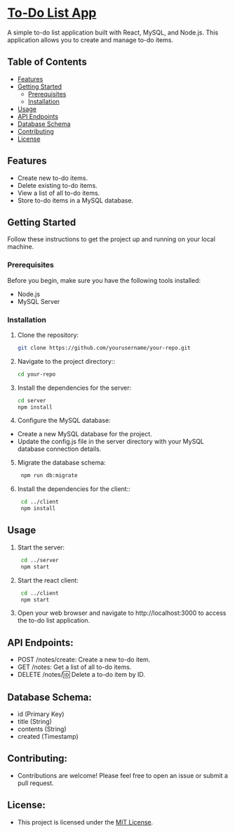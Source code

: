 # [To-Do List App](https://mern-to-do-frontend.onrender.com/)

A simple to-do list application built with React, MySQL, and Node.js. This application allows you to create and manage to-do items.

## Table of Contents

- [Features](#features)
- [Getting Started](#getting-started)
  - [Prerequisites](#prerequisites)
  - [Installation](#installation)
- [Usage](#usage)
- [API Endpoints](#api-endpoints)
- [Database Schema](#database-schema)
- [Contributing](#contributing)
- [License](#license)

## Features

- Create new to-do items.
- Delete existing to-do items.
- View a list of all to-do items.
- Store to-do items in a MySQL database.

## Getting Started

Follow these instructions to get the project up and running on your local machine.

### Prerequisites

Before you begin, make sure you have the following tools installed:

- Node.js
- MySQL Server

### Installation

1. Clone the repository:

   ```bash
   git clone https://github.com/yourusername/your-repo.git
   ```

2. Navigate to the project directory::

   ```bash
   cd your-repo
   ```

3. Install the dependencies for the server:

   ```bash
   cd server
   npm install
   ```

4. Configure the MySQL database:
 - Create a new MySQL database for the project.
 - Update the config.js file in the server directory with your MySQL database connection details.

5. Migrate the database schema:

   ```bash
    npm run db:migrate
   ```

6. Install the dependencies for the client::

   ```bash
    cd ../client
    npm install
   ```

## Usage

1. Start the server:

   ```bash
    cd ../server
    npm start
   ```

2. Start the react client:
   ```bash
    cd ../client
    npm start
   ```

3. Open your web browser and navigate to http://localhost:3000 to access the to-do list application.

## API Endpoints:

- POST /notes/create: Create a new to-do item.
- GET /notes: Get a list of all to-do items.
- DELETE /notes/:id: Delete a to-do item by ID.

## Database Schema:

- id (Primary Key)
- title (String)
- contents (String)
- created (Timestamp)


## Contributing:

- Contributions are welcome! Please feel free to open an issue or submit a pull request.

## License:

- This project is licensed under the [MIT License](LICENSE.md).




   
